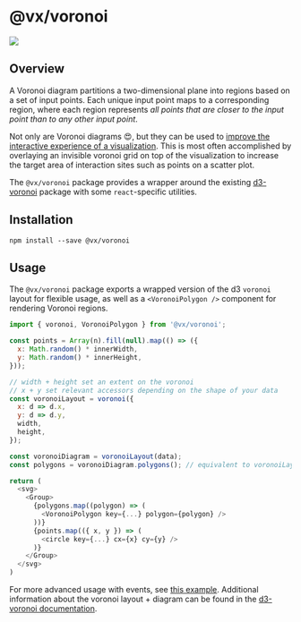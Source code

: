 # @vx/voronoi

<a title="@vx/voronoi npm downloads" href="https://www.npmjs.com/package/@vx/voronoi">
  <img src="https://img.shields.io/npm/dm/@vx/voronoi.svg?style=flat-square" />
</a>

## Overview

A Voronoi diagram partitions a two-dimensional plane into regions based on a set of input points.
Each unique input point maps to a corresponding region, where each region represents _all points
that are closer to the input point than to any other input point_.

Not only are Voronoi diagrams 😍, but they can be used to
[improve the interactive experience of a visualization](https://www.visualcinnamon.com/2015/07/voronoi.html).
This is most often accomplished by overlaying an invisible voronoi grid on top of the visualization
to increase the target area of interaction sites such as points on a scatter plot.

The `@vx/voronoi` package provides a wrapper around the existing
[d3-voronoi](https://github.com/d3/d3-voronoi) package with some `react`-specific utilities.

## Installation

```
npm install --save @vx/voronoi
```

## Usage

The `@vx/voronoi` package exports a wrapped version of the d3 `voronoi` layout for flexible usage,
as well as a `<VoronoiPolygon />` component for rendering Voronoi regions.

```js
import { voronoi, VoronoiPolygon } from '@vx/voronoi';

const points = Array(n).fill(null).map(() => ({
  x: Math.random() * innerWidth,
  y: Math.random() * innerHeight,
}));

// width + height set an extent on the voronoi
// x + y set relevant accessors depending on the shape of your data
const voronoiLayout = voronoi({
  x: d => d.x,
  y: d => d.y,
  width,
  height,
});

const voronoiDiagram = voronoiLayout(data);
const polygons = voronoiDiagram.polygons(); // equivalent to voronoiLayout.polygons(points)

return (
  <svg>
    <Group>
      {polygons.map((polygon) => (
        <VoronoiPolygon key={...} polygon={polygon} />
      ))}
      {points.map(({ x, y }) => (
        <circle key={...} cx={x} cy={y} />
      )}
    </Group>
  </svg>
)
```

For more advanced usage with events, see [this example](https://vx-demo.now.sh/voronoi). Additional
information about the voronoi layout + diagram can be found in the
[d3-voronoi documentation](https://github.com/d3/d3-voronoi).
